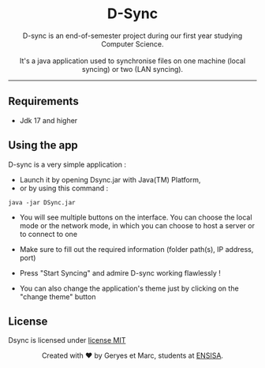 <h1 align="center">
	D-Sync
</h1>

<p align ="center">
    D-sync is an end-of-semester project during our first year studying Computer Science.<br></br>
    It's a java application used to synchronise files on one machine (local syncing) or two (LAN syncing).
</p>

<hr />

## Requirements

- Jdk 17 and higher

## Using the app

D-sync is a very simple application :
- Launch it by opening Dsync.jar with Java(TM) Platform,
- or by using this command :
```
java -jar DSync.jar
```

- You will see multiple buttons on the interface. You can choose the local mode or the network mode, in which you can choose to host a server or to connect to one

- Make sure to fill out the required information (folder path(s), IP address, port)

- Press "Start Syncing" and admire D-sync working flawlessly !

- You can also change the application's theme just by clicking on the "change theme" button

## License

Dsync is licensed under [license MIT](./LICENSE.md)

<footer>
<p align="center">
Created with ❤️ by Geryes et Marc, students at <a href="https://www.ensisa.uha.fr">ENSISA</a>.
</p>
</footer>
